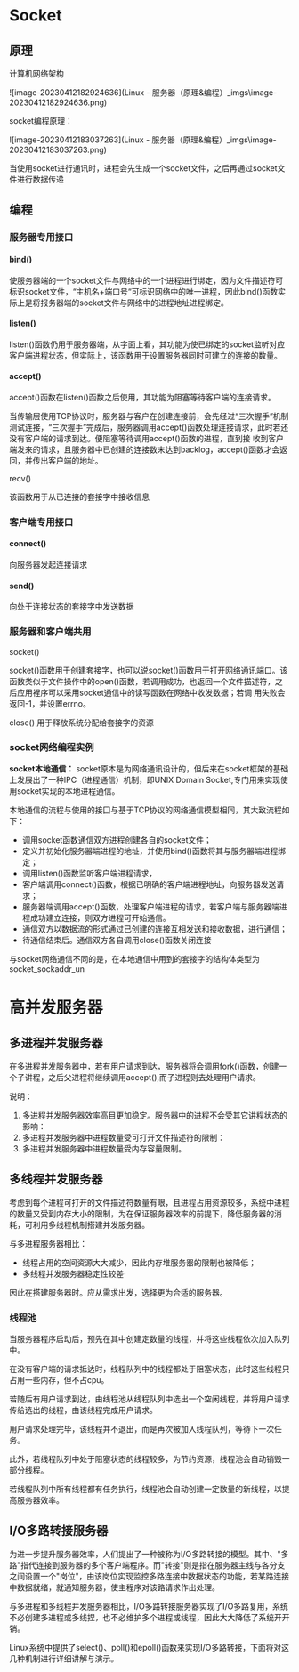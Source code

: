 # Socket

## 原理

计算机网络架构

![image-20230412182924636](Linux - 服务器（原理&编程）_imgs\image-20230412182924636.png)

socket编程原理：

![image-20230412183037263](Linux - 服务器（原理&编程）_imgs\image-20230412183037263.png)

当使用socket进行通讯时，进程会先生成一个socket文件，之后再通过socket文件进行数据传递

## 编程

### 服务器专用接口

#### bind()

使服务器端的一个socket文件与网络中的一个进程进行绑定，因为文件描述符可标识socket文件，“主机名+端口号“可标识网络中的唯一进程，因此bind()函数实际上是将报务器端的socket文件与网络中的进程地址进程绑定。

#### listen()

listen()函数仍用于服务器端，从字面上看，其功能为使已绑定的socket监听对应客户端进程状态，但实际上，该函数用于设置服务器同时可建立的连接的数量。

#### accept()

accept()函数在listen()函数之后使用，其功能为阻塞等待客户端的连接请求。

当传输层使用TCP协议时，服务器与客户在创建连接前，会先经过“三次握手”机制测试连接，“三次握手”完成后，服务器调用accept()函数处理连接请求，此时若还没有客户端的请求到达。便阻塞等待调用accept()函数的进程，直到接
收到客户端发来的请求，且服务器中已创建的连接数末达到backlog，accept()函数才会返回，并传出客户端的地址。

recv()

该函数用于从已连接的套接字中接收信息

### 客户端专用接口

#### connect()

向服务器发起连接请求

#### send()

向处于连接状态的套接字中发送数据

### 服务器和客户端共用

socket()

socket()函数用于创建套接字，也可以说socket()函数用于打开网络通讯端口。该函数类似于文件操作中的open()函数，若调用成功，也返回一个文件描述符，之后应用裎序可以采用socket通信中的读写函数在网络中收发数据；若调
用失败会返回-1，并设置errno。

close()
用于释放系统分配给套接字的资源

### socket网络编程实例

**socket本地通信：**
socket原本是为网络通讯设计的，但后来在socket框架的基础上发展出了一种IPC（进程通信）机制，即UNIX Domain Socket,专门用来实现使用socket实现的本地进程通信。

本地通信的流程与使用的接囗与基于TCP协议的网络通信模型相同，其大致流程如下：

- 调用socket函数通信双方进程创建各自的socket文件；
- 定义并初始化服务器端进程的地址，并使用bind()函数将其与服务器端进程绑定；
- 调用listen()函数监听客户端进程请求，
- 客户端调用connect()函数，根据已明确的客户端进程地址，向服务器发送请求；
- 服务器端调用accept()函数，处理客户端进程的请求，若客户端与服务器端进程成功建立连接，则双方进程可开始通信。
- 通信双方以数据流的形式通过已创建的连接互相发送和接收数据，进行通信；
- 待通信结束后。通信双方各自调用close()函数关闭连接

与socket网络通信不同的是，在本地通信中用到的套接字的结构体类型为socket_sockaddr_un

# 高并发服务器

## 多进程并发服务器

在多进程并发服务器中，若有用户请求到达，服务器将会调用fork()函数，创建一个子讲程，之后父进程将继续调用accept(),而子进程则去处理用户请求。

说明：

1. 多进程并发服务器效率高目更加稳定。服务器中的进程不会受其它讲程状态的影响：
2. 多进程并发服务器中进程数量受可打开文件描述符的限制：
3. 多进程并发服务器中进程数量受内存容量限制。

## 多线程并发服务器

考虑到每个进程可打开的文件描述符数量有眼，且进程占用资源较多，系统中进程的数量又受到内存大小的限制，为在保证服务器效率的前提下，降低服务器的消耗，可利用多线程机制搭建并发服务器。

与多进程服务器相比：

- 线程占用的空间资源大大减少，因此内存堆服务器的限制也被降低；
- 多线程并发服务器稳定性较差·

因此在搭建服务器时。应从需求出发，选择更为合适的服务器。

### 线程池

当服务器程序启动后，预先在其中创建定数量的线程，并将这些线程依次加入队列中。

在没有客户端的请求抵达时，线程队列中的线程都处于阻塞状态，此时这些线程只占用一些内存，但不占cpu。

若随后有用户请求到达，由线程池从线程队列中选出一个空闲线程，并将用户请求传给选出的线程，由该线程完成用户请求。

用户请求处理完毕，该线程并不退出，而是再次被加入线程队列，等待下一次任务。

此外，若线程队列中处于阻塞状态的线程较多，为节约资源，线程池会自动销毁一部分线程。

若线程队列中所有线程都有任务执行，线程池会自动创建一定数量的新线程，以提高服务器效率。

## I/O多路转接服务器

为进一步提升服务器效率，人们提出了一种被称为I/O多路转接的模型。其中、"多路"指代连接到服务器的多个客户端程序。而"转接"则是指在服务器主线与各分支之间设置一个"岗位"，由该岗位实现监控多路连接中数据状态的功能，若某路连接中数据就绪，就通知服务器，使主程序对该路请求作出处理。

与多进程和多线程并发服务器相比，I/O多路转接服务器实现了I/O多路复用，系统不必创建多进程或多线捏，也不必维护多个进程或线程，因此大大降低了系统开开销。

Linux系统中提供了select()、poll()和epoll()函数来实现I/O多路转接，下面将对这几种机制进行详细讲解与演示。